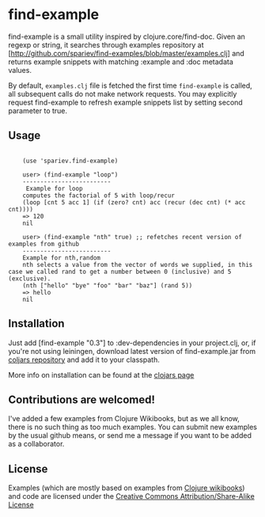 # find-example

find-example is a small utility inspired by clojure.core/find-doc. Given an regexp or string, it searches through examples repository at [http://github.com/spariev/find-examples/blob/master/examples.clj] and returns example snippets with matching :example and :doc metadata values.


By default, <code>examples.clj</code> file is fetched the first time <code>find-example</code> is called, all subsequent calls do not make network requests. You may explicitly request find-example to refresh example snippets list by setting second parameter to true. 

## Usage
<pre><code>
	(use 'spariev.find-example)
        
	user> (find-example "loop")
	-------------------------
	 Example for loop
	computes the factorial of 5 with loop/recur
	(loop [cnt 5 acc 1] (if (zero? cnt) acc (recur (dec cnt) (* acc cnt))))
	=> 120
	nil
		
	user> (find-example "nth" true) ;; refetches recent version of examples from github
	-------------------------
	Example for nth,random
	nth selects a value from the vector of words we supplied, in this case we called rand to get a number between 0 (inclusive) and 5 (exclusive).
	(nth ["hello" "bye" "foo" "bar" "baz"] (rand 5))
	=> hello
	nil
</pre></code>


## Installation

Just add
     [find-example "0.3"]
to :dev-dependencies in your project.clj, or, if you're not using leiningen, download latest version of find-example.jar from [coljars repository](http://clojars.org/repo/find-example/find-example) and add it to your classpath.

More info on installation can be found at the [clojars page](http://clojars.org/find-example)

## Contributions are welcomed!

I've added a few examples from Clojure Wikibooks, but as we all know, there is no such thing as too much examples. 
You can submit new examples by the usual github means, or send me a message if you want to be added as a collaborator.


## License

Examples (which are mostly based on examples from [Clojure wikibooks](http://en.wikibooks.org/wiki/Clojure_Programming)) and code are licensed under the [Creative Commons Attribution/Share-Alike License](http://creativecommons.org/licenses/by-sa/3.0)
